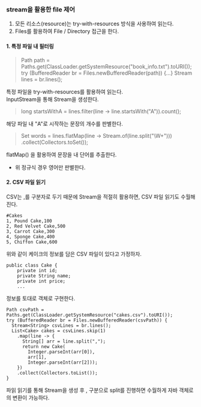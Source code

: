 ### stream을 활용한 file 제어

1. 모든 리소스(resource)는 try-with-resources 방식을 사용하여 읽는다.
2. Files를 활용하여 File / Directory 접근을 한다.

#### 1. 특정 파일 내 필터링

>Path path = Paths.get(ClassLoader.getSystemResource("book_info.txt").toURI());
> try (BufferedReader br = Files.newBufferedReader(path)) {...}
> Stream<String> lines = br.lines();

특정 파일을 try-with-resources를 활용하여 읽는다.<br>
InputStream을 통해 Stream을 생성한다.

> long startsWithA = lines.filter(line -> line.startsWith("A")).count();

해당 파일 내 "A"로 시작하는 문장의 개수를 판별한다.

>Set<String> words = lines.flatMap(line ->
>Stream.of(line.split("\\W+")))
>.collect(Collectors.toSet());

flatMap() 을 활용하여 문장을 내 단어를 추출한다.
* 위 정규식 경우 영어만 판별한다.

#### 2. CSV 파일 읽기
CSV는 ,를 구분자로 두기 때문에 Stream을 적절히 활용하면,
CSV 파일 읽기도 수월해진다.

    #Cakes
    1, Pound Cake,100
    2, Red Velvet Cake,500
    3, Carrot Cake,300
    4, Sponge Cake,400
    5, Chiffon Cake,600

위와 같이 케이크의 정보를 담은 CSV 파일이 있다고 가정하자.

    public class Cake {
        private int id;
        private String name;
        private int price;
        ... 

정보를 토대로 객체로 구현한다.

    Path csvPath = Paths.get(ClassLoader.getSystemResource("cakes.csv").toURI());
    try (BufferedReader br = Files.newBufferedReader(csvPath)) {
      Stream<String> csvLines = br.lines();
      List<Cake> cakes = csvLines.skip(1)
        .map(line -> {
          String[] arr = line.split(",");
          return new Cake(
            Integer.parseInt(arr[0]),
            arr[1],
            Integer.parseInt(arr[2]));
        })
        .collect(Collectors.toList());
    }

파읽 읽기를 통해 Stream을 생성 후 , 구분으로 split를 진행하면 수월하게 자바 객체로의 변환이 가능하다.